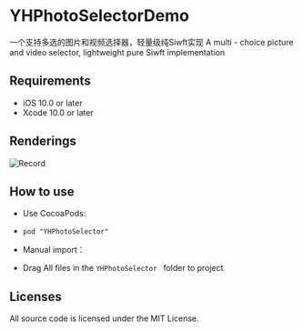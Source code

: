 # YHPhotoSelectorDemo
一个支持多选的图片和视频选择器，轻量级纯Siwft实现     A multi - choice picture and video selector, lightweight pure Siwft implementation

## Requirements
* iOS 10.0 or later
* Xcode 10.0 or later

## <a id="Renderings"></a>Renderings

![Record](Record.gif)

## <a id="Howtouse"></a>How to use
* Use CocoaPods:
- `pod "YHPhotoSelector"`
* Manual import：
- Drag All files in the `YHPhotoSelector ` folder to project

## Licenses
All source code is licensed under the MIT License.
